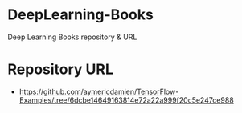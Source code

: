 # DeepLearning-Books
Deep Learning Books repository & URL

# Repository URL

- https://github.com/aymericdamien/TensorFlow-Examples/tree/6dcbe14649163814e72a22a999f20c5e247ce988

